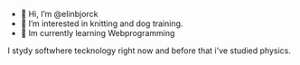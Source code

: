 - 👋 Hi, I’m @elinbjorck
- 👀 I’m interested in knitting and dog training.
- 🌱 Im currently learning Webprogramming

I stydy softwhere tecknology right now and before that i've studied physics. 

<!---
elinbjorck/elinbjorck is a ✨ special ✨ repository because its `README.md` (this file) appears on your GitHub profile.
You can click the Preview link to take a look at your changes.
--->
